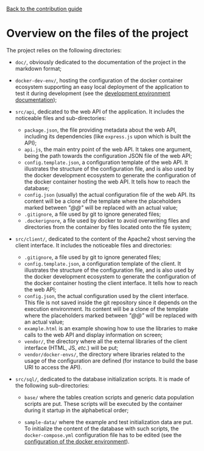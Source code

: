 [Back to the contribution guide](../CONTRIBUTING.md)

# Overview on the files of the project

The project relies on the following directories:

* `doc/`, obviously dedicated to the documentation of the project
  in the markdown format;

* `docker-dev-env/`, hosting the configuration of the docker container ecosystem
  supporting an easy local deployment of the application to test it during
  development (see the [development environment documentation](docker/Readme.md));

* `src/api`, dedicated to the web API of the application. It includes the noticeable
  files and sub-directories:

    * `package.json`, the file providing metadata about the web API, including
      its dependencies (like `express.js` upon which is built the API);
    * `api.js`, the main entry point of the web API. It takes one argument, being
      the path towards the configuration JSON file of the web API;
    * `config.template.json`, a configuration template of the web API. It illustrates
      the structure of the configuration file, and is also used by the docker
      development ecosystem to generate the configuration of the docker container
      hosting the web API. It tells how to reach the database;
    * `config.json` (usually) the actual configuration file of the web API. Its
      content will be a clone of the template where the placeholders marked
      between _"@@"_ will be replaced with an actual value;
    * `.gitignore`, a file used by git to ignore generated files;
    * `.dockerignore`, a file used by docker to avoid overwriting files and
      directories from the container by files located onto the file system;

* `src/client/`, dedicated to the content of the Apache2 vhost serving the client
  interface. It includes the noticeable files and directories:

  * `.gitignore`, a file used by git to ignore generated files;
  * `config.template.json`, a configuration template of the client. It illustrates
    the structure of the configuration file, and is also used by the docker
    development ecosystem to generate the configuration of the docker container
    hosting the client interface. It tells how to reach the web API;
  * `config.json`, the actual configuration used by the client interface. This
    file is not saved inside the git repository since it depends on the execution
    environment. Its content will be a clone of the template where the placeholders
    marked between _"@@"_ will be replaced with an actual value;
  * `example.html` is an example showing how to use the libraries to make calls
    to the web API and display information on screen;
  * `vendor/`, the directory where all the external libraries of the client
    interface (HTML, JS, _etc._) will be put;
  * `vendor/docker-envs/`, the directory where libraries related to the usage
    of the configuration are defined (for instance to build the base URI to
    access the API).

* `src/sql/`, dedicated to the database initialization scripts. It is made of the
  following sub-directories:

    * `base/` where the tables creation scripts and generic data population scripts
      are put. These scripts will be executed by the container during it startup in
	    the alphabetical order;

    * `sample-data/` where the example and test initialization data are put. To
      initialize the content of the database with such scripts, the `docker-compose.yml`
	    configuration file has to be edited (see the [configuration of the docker
      environment](docker/configuration.md)).
